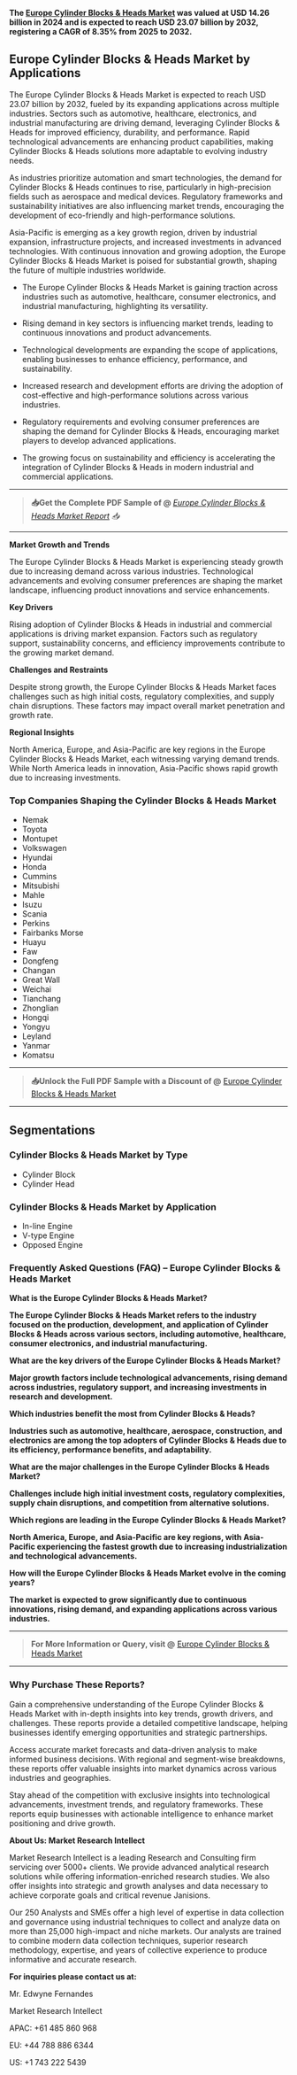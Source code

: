<p><strong>The <a href="https://www.marketresearchintellect.com/download-sample/?rid=922868&amp;utm_source=Pulse-April-Europe&amp;utm_medium=852">Europe Cylinder Blocks & Heads Market</a> was valued at USD 14.26 billion in 2024 and is expected to reach USD 23.07 billion by 2032, registering a CAGR of 8.35% from 2025 to 2032.</strong></p><h2>Europe Cylinder Blocks & Heads Market by Applications&nbsp;</h2><p><p>The Europe Cylinder Blocks & Heads Market is expected to reach USD 23.07 billion by 2032, fueled by its expanding applications across multiple industries. Sectors such as automotive, healthcare, electronics, and industrial manufacturing are driving demand, leveraging Cylinder Blocks & Heads for improved efficiency, durability, and performance. Rapid technological advancements are enhancing product capabilities, making Cylinder Blocks & Heads solutions more adaptable to evolving industry needs.</p><p>As industries prioritize automation and smart technologies, the demand for Cylinder Blocks & Heads continues to rise, particularly in high-precision fields such as aerospace and medical devices. Regulatory frameworks and sustainability initiatives are also influencing market trends, encouraging the development of eco-friendly and high-performance solutions.</p><p>Asia-Pacific is emerging as a key growth region, driven by industrial expansion, infrastructure projects, and increased investments in advanced technologies. With continuous innovation and growing adoption, the Europe Cylinder Blocks & Heads Market is poised for substantial growth, shaping the future of multiple industries worldwide.</p></p><ul><li><p>The Europe Cylinder Blocks & Heads Market is gaining traction across industries such as automotive, healthcare, consumer electronics, and industrial manufacturing, highlighting its versatility.</p></li><li><p>Rising demand in key sectors is influencing market trends, leading to continuous innovations and product advancements.</p></li><li><p>Technological developments are expanding the scope of applications, enabling businesses to enhance efficiency, performance, and sustainability.</p></li><li><p>Increased research and development efforts are driving the adoption of cost-effective and high-performance solutions across various industries.</p></li><li><p>Regulatory requirements and evolving consumer preferences are shaping the demand for Cylinder Blocks & Heads, encouraging market players to develop advanced applications.</p></li><li><p>The growing focus on sustainability and efficiency is accelerating the integration of Cylinder Blocks & Heads in modern industrial and commercial applications.</p></li></ul><hr /><blockquote><p><strong><span class="font-[700]">📥Get the Complete PDF Sample of @ </span></strong><em><span class="font-[700]"><a href="https://www.marketresearchintellect.com/download-sample/?rid=922868&amp;utm_source=Pulse-April-Europe&amp;utm_medium=852" target="_blank" data-tracking-control-name="article-ssr-frontend-pulse_little-text-block" data-tracking-will-navigate="" data-test-link="">Europe Cylinder Blocks & Heads Market Report</a>&nbsp;📥</span></em></p></blockquote><hr /><p class="" data-start="77" data-end="360"><strong data-start="77" data-end="105">Market Growth and Trends</strong></p><p class="" data-start="77" data-end="360">The Europe Cylinder Blocks & Heads Market is experiencing steady growth due to increasing demand across various industries. Technological advancements and evolving consumer preferences are shaping the market landscape, influencing product innovations and service enhancements.</p><p class="" data-start="362" data-end="606"><strong data-start="362" data-end="377">Key Drivers</strong></p><p class="" data-start="362" data-end="606">Rising adoption of Cylinder Blocks & Heads in industrial and commercial applications is driving market expansion. Factors such as regulatory support, sustainability concerns, and efficiency improvements contribute to the growing market demand.</p><p class="" data-start="608" data-end="849"><strong data-start="608" data-end="637">Challenges and Restraints</strong></p><p class="" data-start="608" data-end="849">Despite strong growth, the Europe Cylinder Blocks & Heads Market faces challenges such as high initial costs, regulatory complexities, and supply chain disruptions. These factors may impact overall market penetration and growth rate.</p><p class="" data-start="851" data-end="1095"><strong data-start="851" data-end="872">Regional Insights</strong></p><p class="" data-start="851" data-end="1095">North America, Europe, and Asia-Pacific are key regions in the Europe Cylinder Blocks & Heads Market, each witnessing varying demand trends. While North America leads in innovation, Asia-Pacific shows rapid growth due to increasing investments.</p><p><h3>Top Companies Shaping the Cylinder Blocks & Heads Market </h3><ul><li>Nemak</li><li>Toyota</li><li>Montupet</li><li>Volkswagen</li><li>Hyundai</li><li>Honda</li><li>Cummins</li><li>Mitsubishi</li><li>Mahle</li><li>Isuzu</li><li>Scania</li><li>Perkins</li><li>Fairbanks Morse</li><li>Huayu</li><li>Faw</li><li>Dongfeng</li><li>Changan</li><li>Great Wall</li><li>Weichai</li><li>Tianchang</li><li>Zhonglian</li><li>Hongqi</li><li>Yongyu</li><li>Leyland</li><li>Yanmar</li><li>Komatsu</li></ul></p><hr /><blockquote><p><strong>📥Unlock the Full PDF Sample with a Discount of @</strong> <a href="https://www.marketresearchintellect.com/ask-for-discount/?rid=922868&amp;utm_source=Pulse-April-Europe&amp;utm_medium=852">Europe Cylinder Blocks & Heads Market</a></p></blockquote><hr /><p><h2>Segmentations</h2><h3>Cylinder Blocks & Heads Market by Type</h3><ul><li>Cylinder Block</li><li> Cylinder Head</li></ul><h3>Cylinder Blocks & Heads Market by Application</h3><ul><li>In-line Engine</li><li> V-type Engine</li><li> Opposed Engine</li></ul></p><h3><strong>Frequently Asked Questions (FAQ) &ndash; Europe Cylinder Blocks & Heads Market</strong></h3><p><strong>What is the Europe Cylinder Blocks & Heads Market?</strong></p><p><strong>The Europe Cylinder Blocks & Heads Market refers to the industry focused on the production, development, and application of Cylinder Blocks & Heads across various sectors, including automotive, healthcare, consumer electronics, and industrial manufacturing.</strong></p><p><strong>What are the key drivers of the Europe Cylinder Blocks & Heads Market?</strong></p><p><strong>Major growth factors include technological advancements, rising demand across industries, regulatory support, and increasing investments in research and development.</strong></p><p><strong>Which industries benefit the most from Cylinder Blocks & Heads?</strong></p><p><strong>Industries such as automotive, healthcare, aerospace, construction, and electronics are among the top adopters of Cylinder Blocks & Heads due to its efficiency, performance benefits, and adaptability.</strong></p><p><strong>What are the major challenges in the Europe Cylinder Blocks & Heads Market?</strong></p><p><strong>Challenges include high initial investment costs, regulatory complexities, supply chain disruptions, and competition from alternative solutions.</strong></p><p><strong>Which regions are leading in the Europe Cylinder Blocks & Heads Market?</strong></p><p><strong>North America, Europe, and Asia-Pacific are key regions, with Asia-Pacific experiencing the fastest growth due to increasing industrialization and technological advancements.</strong></p><p><strong>How will the Europe Cylinder Blocks & Heads Market evolve in the coming years?</strong></p><p><strong>The market is expected to grow significantly due to continuous innovations, rising demand, and expanding applications across various industries.</strong></p><hr /><blockquote><p><span class="font-[700]"><strong>For More Information or Query, visit&nbsp;@</strong>&nbsp;</span><span class="font-[700]"><a href="https://www.marketresearchintellect.com/product/global-cylinder-blocks-heads-market/?utm_source=Linkedin&utm_medium=852" target="_blank" data-tracking-control-name="article-ssr-frontend-pulse_little-text-block" data-tracking-will-navigate="" data-test-link="">Europe Cylinder Blocks & Heads Market</a></span></p></blockquote><hr /><h3><strong data-start="0" data-end="31">Why Purchase These Reports?</strong></h3><p class="" data-start="35" data-end="297">Gain a comprehensive understanding of the Europe Cylinder Blocks & Heads Market with in-depth insights into key trends, growth drivers, and challenges. These reports provide a detailed competitive landscape, helping businesses identify emerging opportunities and strategic partnerships.</p><p class="" data-start="299" data-end="540">Access accurate market forecasts and data-driven analysis to make informed business decisions. With regional and segment-wise breakdowns, these reports offer valuable insights into market dynamics across various industries and geographies.</p><p class="" data-start="542" data-end="784">Stay ahead of the competition with exclusive insights into technological advancements, investment trends, and regulatory frameworks. These reports equip businesses with actionable intelligence to enhance market positioning and drive growth.</p><p><strong><span class="font-[700]">About Us: Market Research Intellect</span></strong></p><p><span class="">Market Research Intellect is a leading Research and Consulting firm servicing over 5000+ clients. We provide advanced analytical research solutions while offering information-enriched research studies.&nbsp;</span>We also offer insights into strategic and growth analyses and data necessary to achieve corporate goals and critical revenue Janisions.</p><p><span class="">Our 250 Analysts and SMEs offer a high level of expertise in data collection and governance using industrial techniques to collect and analyze data on more than 25,000 high-impact and niche markets. Our analysts are trained to combine modern data collection techniques, superior research methodology, expertise, and years of collective experience to produce informative and accurate research.</span></p><p><strong>For inquiries please contact us at:</strong></p><p>Mr. Edwyne Fernandes</p><p>Market Research Intellect</p><p>APAC: +61 485 860 968</p><p>EU: +44 788 886 6344</p><p>US: +1 743 222 5439</p>